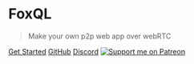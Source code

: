 # FoxQL

> Make your own p2p web app over webRTC

[Get Started](quickstart)
[GitHub](https://github.com/foxql)
[Discord](https://discord.gg/9jK5xmn4Vw)
[![Support me on Patreon](https://img.shields.io/endpoint.svg?url=https%3A%2F%2Fshieldsio-patreon.vercel.app%2Fapi%3Fusername%3Dendel%26type%3Dpledges&style=for-the-badge)](https://patreon.com/foxql)